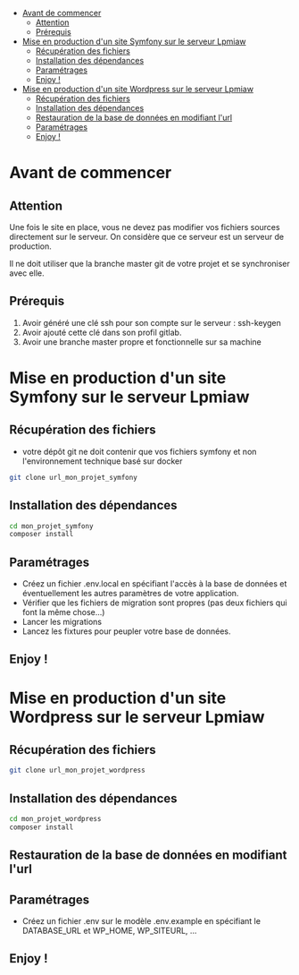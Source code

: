 - [Avant de commencer](#avant-de-commencer)
  - [Attention](#attention)
  - [Prérequis](#prérequis)
- [Mise en production d'un site Symfony sur le serveur Lpmiaw](#mise-en-production-dun-site-symfony-sur-le-serveur-lpmiaw)
  - [Récupération des fichiers](#récupération-des-fichiers)
  - [Installation des dépendances](#installation-des-dépendances)
  - [Paramétrages](#paramétrages)
  - [Enjoy !](#enjoy-)
- [Mise en production d'un site Wordpress sur le serveur Lpmiaw](#mise-en-production-dun-site-wordpress-sur-le-serveur-lpmiaw)
  - [Récupération des fichiers](#récupération-des-fichiers-1)
  - [Installation des dépendances](#installation-des-dépendances-1)
  - [Restauration de la base de données en modifiant l'url](#restauration-de-la-base-de-données-en-modifiant-lurl)
  - [Paramétrages](#paramétrages-1)
  - [Enjoy !](#enjoy--1)

# Avant de commencer

## Attention

Une fois le site en place, vous ne devez pas modifier vos fichiers sources directement sur le serveur. On considère que ce serveur est un serveur de production.

Il ne doit utiliser que la branche master git de votre projet et se synchroniser avec elle.

## Prérequis

1. Avoir généré une clé ssh pour son compte sur le serveur : ssh-keygen
1. Avoir ajouté cette clé dans son profil gitlab.
1. Avoir une branche master propre et fonctionnelle sur sa machine

# Mise en production d'un site Symfony sur le serveur Lpmiaw

## Récupération des fichiers

- votre dépôt git ne doit contenir que vos fichiers symfony et non l'environnement technique basé sur docker

```sh
git clone url_mon_projet_symfony
```

## Installation des dépendances

```sh
cd mon_projet_symfony
composer install
```

## Paramétrages

- Créez un fichier .env.local en spécifiant l'accès à la base de données et éventuellement les autres paramètres de votre application.
- Vérifier que les fichiers de migration sont propres (pas deux fichiers qui font la même chose...)
- Lancer les migrations
- Lancez les fixtures pour peupler votre base de données.

## Enjoy !

# Mise en production d'un site Wordpress sur le serveur Lpmiaw

## Récupération des fichiers

```sh
git clone url_mon_projet_wordpress
```

## Installation des dépendances

```sh
cd mon_projet_wordpress
composer install
```

## Restauration de la base de données en modifiant l'url


## Paramétrages

- Créez un fichier .env sur le modèle .env.example en spécifiant le DATABASE_URL et WP_HOME, WP_SITEURL, ...

## Enjoy !